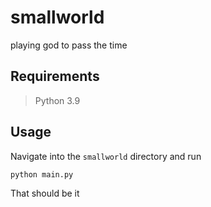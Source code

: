# smallworld
playing god to pass the time

## Requirements
> Python 3.9 

## Usage
Navigate into the `smallworld` directory and run 
```
python main.py
```
That should be it
